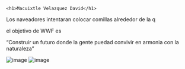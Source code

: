 <!DOCTYPE html>
<html lang="en">
<head>

    <h1>Macuixtle Velazquez David</h1>   
<p>Los naveadores intentaran colocar comillas alrededor de la q</p>
<p>el objetivo de WWF es</p><q>Construir un futuro donde la gente puedad convivir en armonia con la naturaleza</q>
</body>
</html>

![image](https://github.com/user-attachments/assets/8fcd3cf4-249d-4730-9a56-950b87b3461c)
![image](https://github.com/user-attachments/assets/b9a8dd24-4af9-4b4d-9c46-222d34083a6d)
